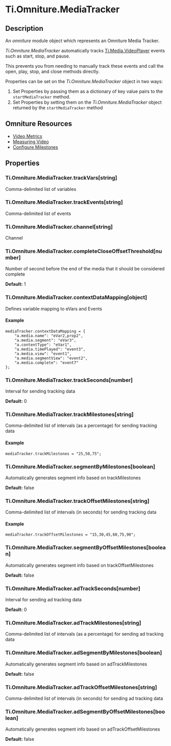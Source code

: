 # Ti.Omniture.MediaTracker

## Description

An _omniture_ module object which represents an Omniture Media Tracker.

_Ti.Omniture.MediaTracker_ automatically tracks [Ti.Media.VideoPlayer][] events such as start, stop, and pause.

This prevents you from needing to manually track these events and call the open, play, stop, and close methods directly.

Properties can be set on the _Ti.Omniture.MediaTracker_ object in two ways:

1. Set Properties by passing them as a dictionary of key value pairs to the `startMediaTracker` method.
2. Set Properties by setting them on the _Ti.Omniture.MediaTracker_ object returned by the `startMediaTracker` method

## Omniture Resources

* [Video Metrics][VideoMetrics]
* [Measuring Video][MeasuringVideo]
* [Configure Milestones][ConfigureMilestones]

## Properties

### Ti.Omniture.MediaTracker.trackVars[string]

Comma-delimited list of variables

### Ti.Omniture.MediaTracker.trackEvents[string]

Comma-delimited list of events

### Ti.Omniture.MediaTracker.channel[string]

Channel

### Ti.Omniture.MediaTracker.completeCloseOffsetThreshold[number]

Number of second before the end of the media that it should be considered complete

__Default:__ 1

### Ti.Omniture.MediaTracker.contextDataMapping[object]

Defines variable mapping to eVars and Events

#### Example

	mediaTracker.contextDataMapping = {
        "a.media.name": "eVar2,prop2",
        "a.media.segment": "eVar3",
        "a.contentType": "eVar1",
        "a.media.timePlayed": "event3",
        "a.media.view": "event1",
        "a.media.segmentView": "event2",
        "a.media.complete": "event7"
    };

### Ti.Omniture.MediaTracker.trackSeconds[number]

Interval for sending tracking data

__Default:__ 0

### Ti.Omniture.MediaTracker.trackMilestones[string]

Comma-delimited list of intervals (as a percentage) for sending tracking data

#### Example

	mediaTracker.trackMilestones = "25,50,75";

### Ti.Omniture.MediaTracker.segmentByMilestones[boolean]

Automatically generates segment info based on trackMilestones

__Default:__ false

### Ti.Omniture.MediaTracker.trackOffsetMilestones[string]

Comma-delimited list of intervals (in seconds) for sending tracking data

#### Example

	mediaTracker.trackOffsetMilestones = "15,30,45,60,75,90";

### Ti.Omniture.MediaTracker.segmentByOffsetMilestones[boolean]

Automatically generates segment info based on trackOffsetMilestones

__Default:__ false

### Ti.Omniture.MediaTracker.adTrackSeconds[number]

Interval for sending ad tracking data

__Default:__ 0

### Ti.Omniture.MediaTracker.adTrackMilestones[string]

Comma-delimited list of intervals (as a percentage) for sending ad tracking data

### Ti.Omniture.MediaTracker.adSegmentByMilestones[boolean]

Automatically generates segment info based on adTrackMilestones

__Default:__ false

### Ti.Omniture.MediaTracker.adTrackOffsetMilestones[string]

Comma-delimited list of intervals (in seconds) for sending ad tracking data

### Ti.Omniture.MediaTracker.adSegmentByOffsetMilestones[boolean]

Automatically generates segment info based on adTrackOffsetMilestones

__Default:__ false

[Ti.Media.VideoPlayer]: http://docs.appcelerator.com/titanium/latest/#!/api/Titanium.Media.VideoPlayer
[VideoMetrics]: http://microsite.omniture.com/t2/help/en_US/sc/appmeasurement/video/index.html#Video_Metrics
[MeasuringVideo]: http://microsite.omniture.com/t2/help/en_US/sc/appmeasurement/video/index.html#Apple_iOS
[ConfigureMilestones]: http://microsite.omniture.com/t2/help/en_US/sc/appmeasurement/video/index.html#Configure_Milestones